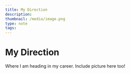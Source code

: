 ```yaml
---
title: My Direction
description: 
thumbnail: /media/image.png
type: note
tags:
---
```


# My Direction


Where I am heading in my career.
Include picture here too!
